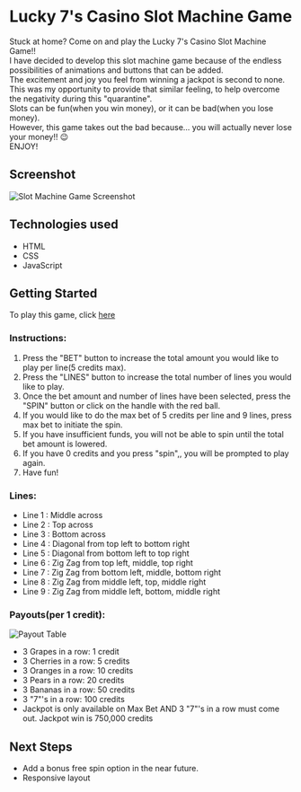 # Lucky 7's Casino Slot Machine Game
Stuck at home? Come on and play the Lucky 7's Casino Slot Machine Game!!  
I have decided to develop this slot machine game because of the endless possibilities of animations and buttons that can be added.  
The excitement and joy you feel from winning a jackpot is second to none.  
This was my opportunity to provide that similar feeling, to help overcome the negativity during this "quarantine".  
Slots can be fun(when you win money), or it can be bad(when you lose money).  
However, this game takes out the bad because... you will actually never lose your money!! :wink:  
ENJOY!



## Screenshot

![Slot Machine Game Screenshot](https://i.imgur.com/vBle83u.jpg)

## Technologies used
* HTML
* CSS
* JavaScript

## Getting Started

To play this game, click [here](https://jsohnfile.github.io/Slot-Machine-Game/)

### Instructions:


1. Press the "BET" button to increase the total amount you would like to play per line(5 credits max).
2. Press the "LINES" button to increase the total number of lines you would like to play.
3. Once the bet amount and number of lines have been selected, press the "SPIN" button or click on the handle with the red ball.
4. If you would like to do the max bet of 5 credits per line and 9 lines, press max bet to initiate the spin.
5. If you have insufficient funds, you will not be able to spin until the total bet amount is lowered.
6. If you have 0 credits and you press "spin",, you will be prompted to play again.
7. Have fun!

### Lines:
* Line 1 : Middle across
* Line 2 : Top across
* Line 3 : Bottom across
* Line 4 : Diagonal from top left to bottom right
* Line 5 : Diagonal from bottom left to top right
* Line 6 : Zig Zag from top left, middle, top right
* Line 7 : Zig Zag from bottom left, middle, bottom right
* Line 8 : Zig Zag from middle left, top, middle right
* Line 9 : Zig Zag from middle left, bottom, middle right

### Payouts(per 1 credit):

![Payout Table](https://i.imgur.com/7MAfXzT.jpg)  

* 3 Grapes in a row: 1 credit
* 3 Cherries in a row: 5 credits
* 3 Oranges in a row: 10 credits
* 3 Pears in a row: 20 credits
* 3 Bananas in a row: 50 credits
* 3 "7"'s in a row: 100 credits
* Jackpot is only available on Max Bet AND 3 "7"'s in a row must come out.
Jackpot win is 750,000 credits


## Next Steps
* Add a bonus free spin option in the near future.
* Responsive layout